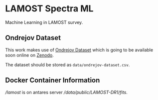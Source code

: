 # LAMOST Spectra ML

Machine Learning in LAMOST survey.

## Ondrejov Dataset

This work makes use of
[Ondrejov Dataset](https://github.com/podondra/ondrejov-dataset)
which is going to be available soon online on [Zenodo](https://zenodo.org/).

The dataset should be stored as `data/ondrejov-dataset.csv`.

## Docker Container Information

*/lamost* is on antares server */data/public/LAMOST-DR1/fits*.
